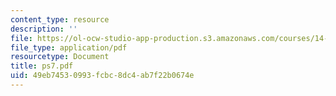 ```yaml
---
content_type: resource
description: ''
file: https://ol-ocw-studio-app-production.s3.amazonaws.com/courses/14-30-introduction-to-statistical-method-in-economics-spring-2006/49eb74530993fcbc8dc4ab7f22b0674e_ps7.pdf
file_type: application/pdf
resourcetype: Document
title: ps7.pdf
uid: 49eb7453-0993-fcbc-8dc4-ab7f22b0674e
---
```

